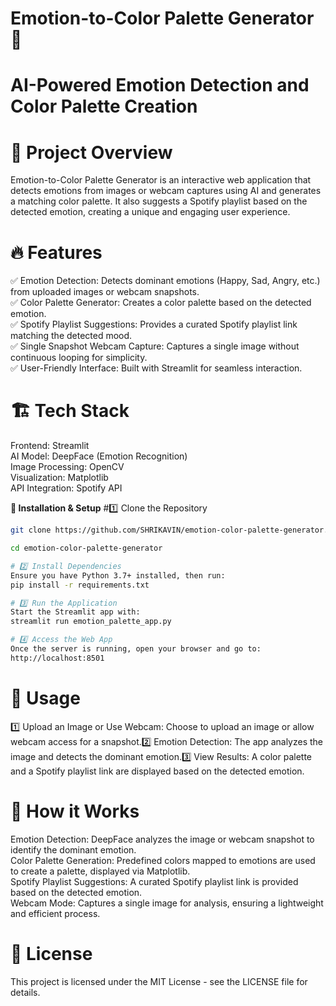 # **Emotion-to-Color Palette Generator 🎨**
# AI-Powered Emotion Detection and Color Palette Creation


# **📌 Project Overview**
Emotion-to-Color Palette Generator is an interactive web application that detects emotions from images or webcam captures using AI and generates a matching color palette. It also suggests a Spotify playlist based on the detected emotion, creating a unique and engaging user experience.  


# **🔥 Features**

✅ Emotion Detection: Detects dominant emotions (Happy, Sad, Angry, etc.) from uploaded images or webcam snapshots.  
✅ Color Palette Generator: Creates a color palette based on the detected emotion.  
✅ Spotify Playlist Suggestions: Provides a curated Spotify playlist link matching the detected mood.  
✅ Single Snapshot Webcam Capture: Captures a single image without continuous looping for simplicity.  
✅ User-Friendly Interface: Built with Streamlit for seamless interaction.


# **🏗️ Tech Stack**

Frontend: Streamlit  
AI Model: DeepFace (Emotion Recognition)  
Image Processing: OpenCV  
Visualization: Matplotlib  
API Integration: Spotify API


**🚀 Installation & Setup**
#1️⃣ Clone the Repository

```bash
git clone https://github.com/SHRIKAVIN/emotion-color-palette-generator.git

cd emotion-color-palette-generator

# 2️⃣ Install Dependencies
Ensure you have Python 3.7+ installed, then run:  
pip install -r requirements.txt

# 3️⃣ Run the Application
Start the Streamlit app with:  
streamlit run emotion_palette_app.py

# 4️⃣ Access the Web App
Once the server is running, open your browser and go to:  
http://localhost:8501
```

# **📌 Usage**
1️⃣ Upload an Image or Use Webcam: Choose to upload an image or allow webcam access for a snapshot.2️⃣ Emotion Detection: The app analyzes the image and detects the dominant emotion.3️⃣ View Results: A color palette and a Spotify playlist link are displayed based on the detected emotion.  

# **🔧 How it Works**

Emotion Detection: DeepFace analyzes the image or webcam snapshot to identify the dominant emotion.  
Color Palette Generation: Predefined colors mapped to emotions are used to create a palette, displayed via Matplotlib.  
Spotify Playlist Suggestions: A curated Spotify playlist link is provided based on the detected emotion.  
Webcam Mode: Captures a single image for analysis, ensuring a lightweight and efficient process.


# **📜 License**
This project is licensed under the MIT License - see the LICENSE file for details.
